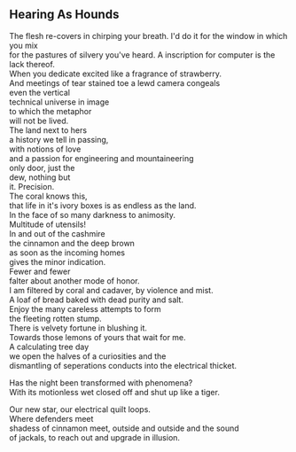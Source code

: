 Hearing As Hounds
-----------------
The flesh re-covers in chirping your breath. I'd do it for the window in which you mix  
for the pastures of silvery you've heard. A inscription for computer is the lack thereof.  
When you dedicate excited like a fragrance of strawberry.  
And meetings of tear stained toe a lewd camera congeals  
even the vertical  
technical universe in image  
to which the metaphor  
will not be lived.  
The land next to hers  
a history we tell in passing,  
with notions of love  
and a passion for engineering and mountaineering  
only door, just the  
dew, nothing but  
it. Precision.  
The coral knows this,  
that life in it's ivory boxes is as endless as the land.  
In the face of so many darkness to animosity.  
Multitude of utensils!  
In and out of the cashmire  
the cinnamon and the deep brown  
as soon as the incoming homes  
gives the minor indication.  
Fewer and fewer  
falter about another mode of honor.  
I am filtered by coral and cadaver, by violence and mist.  
A loaf of bread baked with dead purity and salt.  
Enjoy the many careless attempts to form  
the fleeting rotten stump.  
There is velvety fortune in blushing it.  
Towards those lemons of yours that wait for me.  
A calculating tree day  
we open the halves of a curiosities and the  
dismantling of seperations conducts into the electrical thicket.  
  
Has the night been transformed with phenomena?  
With its motionless wet closed off and shut up like a tiger.  
  
Our new star, our electrical quilt loops.  
Where defenders meet  
shadess of cinnamon meet, outside and outside and the sound  
of jackals, to reach out and upgrade in illusion.  
